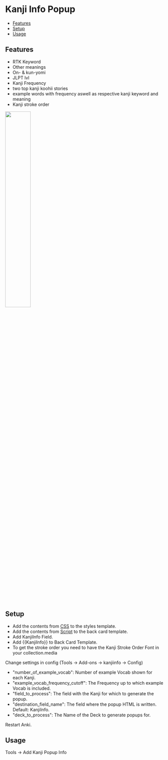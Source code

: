 # Kanji Info Popup

- [Features](#features)
- [Setup](#Setup)
- [Usage](#usage)

## Features

- RTK Keyword
- Other meanings
- On- & kun-yomi
- JLPT lvl
- Kanji Frequency
- two top kanji koohii stories
- example words with frequency aswell as respective kanji keyword and meaning
- Kanji stroke order

<img src="readme_gif.gif" width=40%>

## Setup

- Add the contents from [CSS](https://github.com/alexander-kohler/kanjiinfo/blob/main/styles.css) to the styles template.
- Add the contents from [Script](https://github.com/alexander-kohler/kanjiinfo/blob/main/script.html) to the back card template.
- Add KanjiInfo Field.
- Add {{KanjiInfo}} to Back Card Template.
- To get the stroke order you need to have the Kanji Stroke Order Font in your collection.media

Change settings in config (Tools -> Add-ons -> kanjiinfo -> Config)

- "number_of_example_vocab": Number of example Vocab shown for each Kanji.
- "example_vocab_frequency_cutoff": The Frequency up to which example Vocab is included.
- "field_to_process": The field with the Kanji for which to generate the popup.
- "destination_field_name": The field where the popup HTML is written. Default: KanjiInfo.
- "deck_to_process": The Name of the Deck to generate popups for.

Restart Anki.

## Usage

Tools -> Add Kanji Popup Info
